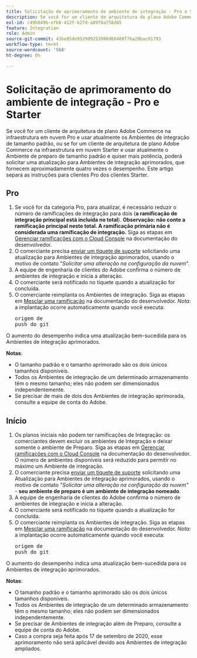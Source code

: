 ```yaml
---
title: Solicitação de aprimoramento do ambiente de integração - Pro e Starter
description: Se você for um cliente de arquitetura de plano Adobe Commerce na infraestrutura em nuvem Pro e usar atualmente os Ambientes de integração de tamanho padrão, ou se for um cliente de arquitetura de plano Adobe Commerce na infraestrutura em nuvem Starter e usar atualmente o Ambiente de preparo de tamanho padrão e quiser mais potência, poderá solicitar uma atualização para Ambientes de integração aprimorados, que fornecem aproximadamente quatro vezes o desempenho. Este artigo separa as instruções para clientes Pro dos clientes Starter.
exl-id: c49b049b-efb8-412f-b27d-a89f8a758d85
feature: Integration
role: Admin
source-git-commit: 43be85de953909253900d60488f76a20bac91793
workflow-type: tm+mt
source-wordcount: '568'
ht-degree: 0%

---
```


# Solicitação de aprimoramento do ambiente de integração - Pro e Starter

Se você for um cliente de arquitetura de plano Adobe Commerce na infraestrutura em nuvem Pro e usar atualmente os Ambientes de integração de tamanho padrão, ou se for um cliente de arquitetura de plano Adobe Commerce na infraestrutura em nuvem Starter e usar atualmente o Ambiente de preparo de tamanho padrão e quiser mais potência, poderá solicitar uma atualização para Ambientes de integração aprimorados, que fornecem aproximadamente quatro vezes o desempenho. Este artigo separa as instruções para clientes Pro dos clientes Starter.

## Pro

1. Se você for da categoria Pro, para atualizar, é necessário reduzir o número de ramificações de integração para dois (**a ramificação de integração principal está incluída no total**). **Observação: não conte a ramificação principal neste total. A ramificação primária não é considerada uma ramificação de integração.** Siga as etapas em [Gerenciar ramificações com o Cloud Console](https://experienceleague.adobe.com/docs/commerce-cloud-service/user-guide/project/console-branches.html) na documentação do desenvolvedor.
1. O comerciante precisa [enviar um tíquete de suporte](/help/help-center-guide/help-center/magento-help-center-user-guide.md#submit-ticket) solicitando uma atualização para Ambientes de integração aprimorados, usando o motivo de contato &quot;*Solicitar uma alteração na configuração da nuvem*&quot;.
1. A equipe de engenharia de clientes do Adobe confirma o número de ambientes de integração e inicia a alteração.
1. O comerciante será notificado no tíquete quando a atualização for concluída.
1. O comerciante reimplanta os Ambientes de integração. Siga as etapas em [Mesclar uma ramificação](https://devdocs.magento.com/cloud/env/environments-start.html#merge) na documentação do desenvolvedor. *Nota*: a implantação ocorre automaticamente quando você executa: <pre>origem de push do git <branch-name></pre>

O aumento do desempenho indica uma atualização bem-sucedida para os Ambientes de integração aprimorados.

**Notas**:

* O tamanho padrão e o tamanho aprimorado são os dois únicos tamanhos disponíveis.
* Todos os Ambientes de integração de um determinado armazenamento têm o mesmo tamanho; eles não podem ser dimensionados independentemente.
* Se precisar de mais de dois dos Ambientes de integração aprimorada, consulte a equipe de conta do Adobe.

## Início

1. Os planos iniciais não podem ter ramificações de Integração: os comerciantes devem excluir os ambientes de Integração e deixar somente o ambiente de Preparo. Siga as etapas em [Gerenciar ramificações com o Cloud Console](https://experienceleague.adobe.com/docs/commerce-cloud-service/user-guide/project/console-branches.html) na documentação do desenvolvedor. O número de ambientes disponíveis será reduzido para permitir no máximo um Ambiente de integração.
1. O comerciante precisa [enviar um tíquete de suporte](/help/help-center-guide/help-center/magento-help-center-user-guide.md#submit-ticket) solicitando uma Atualização para Ambientes de integração aprimorados, usando o motivo de contato *&quot;Solicitar uma alteração na configuração da nuvem&quot;* -  **seu ambiente de preparo é um ambiente de integração nomeado**.
1. A equipe de engenharia de clientes do Adobe confirma o número de ambientes de integração e inicia a alteração.
1. O comerciante será notificado no tíquete quando a atualização for concluída.
1. O comerciante reimplanta os Ambientes de integração. Siga as etapas em [Mesclar uma ramificação](https://devdocs.magento.com/cloud/env/environments-start.html#merge) na documentação do desenvolvedor. *Nota*: a implantação ocorre automaticamente quando você executa: <pre>origem de push do git <branch-name></pre>

O aumento do desempenho indica uma atualização bem-sucedida para os Ambientes de integração aprimorados.

**Notas**:

* O tamanho padrão e o tamanho aprimorado são os dois únicos tamanhos disponíveis.
* Todos os Ambientes de integração de um determinado armazenamento têm o mesmo tamanho; eles não podem ser dimensionados independentemente.
* Se precisar de Ambientes de integração além de Preparo, consulte a equipe de conta do Adobe.
* Caso a compra seja feita após 17 de setembro de 2020, esse aprimoramento não será aplicável devido aos Ambientes de integração ampliados.

